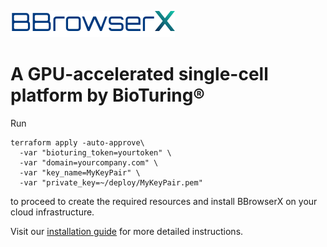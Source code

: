 ![Logo](logo.png)
# A GPU-accelerated single-cell platform by BioTuring&reg;
Run
```
terraform apply -auto-approve\
  -var "bioturing_token=yourtoken" \
  -var "domain=yourcompany.com" \
  -var "key_name=MyKeyPair" \
  -var "private_key=~/deploy/MyKeyPair.pem"
```
to proceed to create the required resources and install BBrowserX on your cloud infrastructure.

Visit our [installation guide](https://github.com/bioturing/bbrowserx-wiki/wiki/Installation-guide) for more detailed instructions.